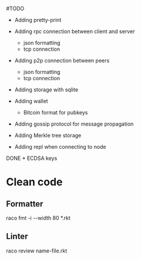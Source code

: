 
#TODO

* Adding pretty-print

* Adding rpc connection between client and server
	* json formatting
	* tcp connection

* Adding p2p connection between peers
	* json formatting
	* tcp connection

* Adding storage with sqlite

* Adding wallet
	* Bitcoin format for pubkeys

* Adding gossip protocol for message propagation

* Adding Merkle tree storage

* Adding repl when connecting to node

DONE
	* ECDSA keys

# Clean code

## Formatter
raco fmt -i --width 80 *.rkt

## Linter
raco review name-file.rkt

